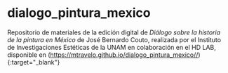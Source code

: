 # dialogo_pintura_mexico
Repositorio de materiales de la edición digital de _Diálogo sobre la historia de la pintura en México_ de José Bernardo Couto, realizada por el Instituto de Investigaciones Estéticas de la UNAM en colaboración en el HD LAB, disponible en
 (https://mtravelo.github.io/dialogo_pintura_mexico//){:target="_blank"}
